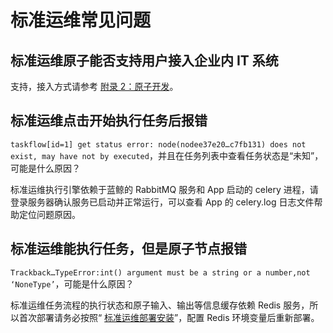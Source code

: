 # 标准运维常见问题

## 标准运维原子能否支持用户接入企业内 IT 系统

支持，接入方式请参考 [附录 2：原子开发](6.0/标准运维/附录/Django.md)。

## 标准运维点击开始执行任务后报错

`taskflow[id=1] get status error: node(nodee37e20…c7fb131) does not exist, may have not by executed`，并且在任务列表中查看任务状态是“未知”，可能是什么原因？

标准运维执行引擎依赖于蓝鲸的 RabbitMQ 服务和 App 启动的 celery 进程，请登录服务器确认服务已启动并正常运行，可以查看 App 的 celery.log 日志文件帮助定位问题原因。

## 标准运维能执行任务，但是原子节点报错

`Trackback…TypeError:int() argument must be a string or a number,not ‘NoneType’`，可能是什么原因？

标准运维任务流程的执行状态和原子输入、输出等信息缓存依赖 Redis 服务，所以首次部署请务必按照“ [标准运维部署安装](https://bk.tencent.com/docs/document/6.0/20/620?r=1)”，配置 Redis 环境变量后重新部署。

